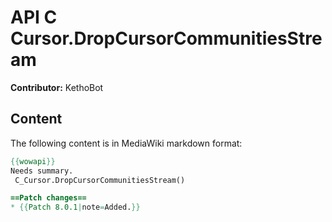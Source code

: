 # API C Cursor.DropCursorCommunitiesStream

**Contributor:** KethoBot

## Content

The following content is in MediaWiki markdown format:

```mediawiki
{{wowapi}}
Needs summary.
 C_Cursor.DropCursorCommunitiesStream()

==Patch changes==
* {{Patch 8.0.1|note=Added.}}
```